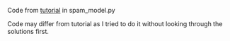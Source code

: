 Code from [tutorial](Naive_Bayes_tutorail.ipynb) in spam_model.py

Code may differ from tutorial as I tried to do it without looking through the solutions first.